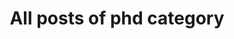 ---
title: All posts of phd category
layout: category
permalink: categories/phd
taxonomy: phd
entries_layout: list
author_profile: true
sidebar:
  nav: "docs"
---